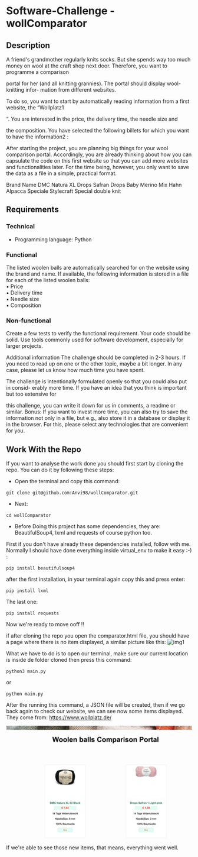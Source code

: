 # Software-Challenge - wollComparator

## Description
A friend's grandmother regularly knits socks. But she spends way too much money on
wool at the craft shop next door. Therefore, you want to programme a comparison

portal for her (and all knitting grannies). The portal should display wool-knitting infor-
mation from different websites.

To do so, you want to start by automatically reading information from a first website,
the “Wollplatz1

“. You are interested in the price, the delivery time, the needle size and

the composition.
You have selected the following billets for which you want to have the information2
:

After starting the project, you are planning big things for your wool comparison portal.
Accordingly, you are already thinking about how you can capsulate the code on this
first website so that you can add more websites and functionalities later.
For the time being, however, you only want to save the data as a file in a simple,
practical format.

Brand       Name
DMC         Natura XL
Drops       Safran
Drops       Baby Merino Mix
Hahn        Alpacca Speciale
Stylecraft  Special double knit

## Requirements

### Technical
- Programming language: Python

### Functional
The listed woolen balls are automatically searched for on the website using the brand
and name.
If available, the following information is stored in a file for each of the listed woolen
balls: <br/>
▪ Price <br/>
▪ Delivery time <br/>
▪ Needle size  <br/>
▪ Composition

### Non-functional
Create a few tests to verify the functional requirement.
Your code should be solid.
Use tools commonly used for software development, especially for larger projects.

Additional information
The challenge should be completed in 2-3 hours. If you need to read up on one or the
other topic, maybe a bit longer. In any case, please let us know how much time you
have spent.

The challenge is intentionally formulated openly so that you could also put in consid-
erably more time. If you have an idea that you think is important but too extensive for

this challenge, you can write it down for us in comments, a readme or similar.
Bonus: If you want to invest more time, you can also try to save the information not
only in a file, but e.g., also store it in a database or display it in the browser. For this,
please select any technologies that are convenient for you.

## Work With the Repo
If you want to analyse the work done you should first start by cloning the repo. You can do it by following these steps:
 - Open the terminal and copy this command:
 ````
 git clone git@github.com:Anvi98/wollComparator.git
 ````  
 - Next:
 ````
 cd wollComparator
 ````
 - Before Doing this project has some dependencies, they are: BeautifulSoup4, lxml and requests of course python too.

 First if you don't have already these dependencies installed, follow with me. Normally I should have done everything inside virtual_env to make it easy :-) :

 ````
 pip install beautifulsoup4
 ````
 after the first installation, in your terminal again copy this and press enter:
 ````
 pip install lxml
 ````
 The last one: 
 ````
 pip install requests
 ````
 
 Now we're ready to move ooff !!

 if after cloning the repo you open the comparator.html file, you should have a page where there is no item displayed, a similar picture like this:
 ![img1](./img1.png)
 
 What we have to do is to open our terminal, make sure our current location is inside de folder cloned then press this command:
 `````
 python3 main.py
 `````
 or
  `````
 python main.py
 `````

 After the running this command, a JSON file will be created, then if we go back again to check our website, we can see now some items displayed. They come from:  https://www.wollplatz.de/

 ![img2](./img2.png)

 If we're able to see those new items, that means, everything went well.

